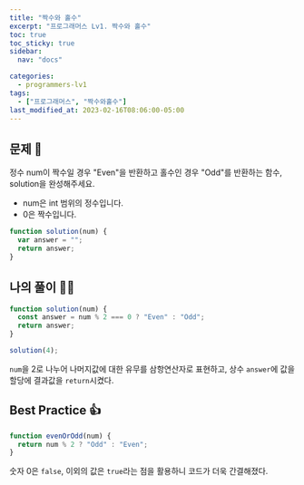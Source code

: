 ```yaml
---
title: "짝수와 홀수"
excerpt: "프로그래머스 Lv1. 짝수와 홀수"
toc: true
toc_sticky: true
sidebar:
  nav: "docs"

categories:
  - programmers-lv1
tags:
  - ["프로그래머스", "짝수와홀수"]
last_modified_at: 2023-02-16T08:06:00-05:00
---
```


## 문제 📖

정수 num이 짝수일 경우 "Even"을 반환하고 홀수인 경우 "Odd"를 반환하는 함수, solution을 완성해주세요.

- num은 int 범위의 정수입니다.
- 0은 짝수입니다.

```js
function solution(num) {
  var answer = "";
  return answer;
}
```

## 나의 풀이 🙋‍♀️

```js
function solution(num) {
  const answer = num % 2 === 0 ? "Even" : "Odd";
  return answer;
}

solution(4);
```

`num`을 2로 나누어 나머지값에 대한 유무를 삼항연산자로 표현하고, 상수 `answer`에 값을 할당에 결과값을 `return`시켰다.

## Best Practice 👍

```js
function evenOrOdd(num) {
  return num % 2 ? "Odd" : "Even";
}
```

숫자 0은 `false`, 이외의 값은 `true`라는 점을 활용하니 코드가 더욱 간결해졌다.
